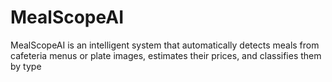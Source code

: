 # MealScopeAI
MealScopeAI is an intelligent system that automatically detects meals from cafeteria menus or plate images, estimates their prices, and classifies them by type
